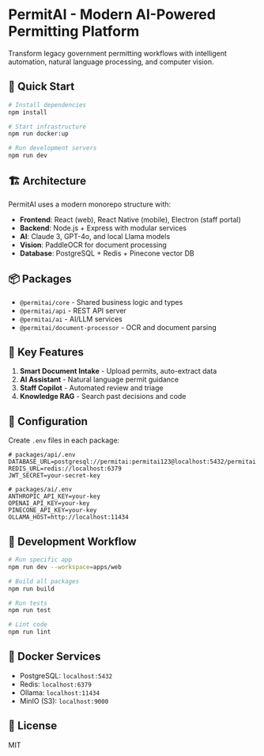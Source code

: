 # PermitAI - Modern AI-Powered Permitting Platform

Transform legacy government permitting workflows with intelligent automation, natural language processing, and computer vision.

## 🚀 Quick Start

```bash
# Install dependencies
npm install

# Start infrastructure
npm run docker:up

# Run development servers
npm run dev
```

## 🏗 Architecture

PermitAI uses a modern monorepo structure with:
- **Frontend**: React (web), React Native (mobile), Electron (staff portal)
- **Backend**: Node.js + Express with modular services
- **AI**: Claude 3, GPT-4o, and local Llama models
- **Vision**: PaddleOCR for document processing
- **Database**: PostgreSQL + Redis + Pinecone vector DB

## 📦 Packages

- `@permitai/core` - Shared business logic and types
- `@permitai/api` - REST API server
- `@permitai/ai` - AI/LLM services
- `@permitai/document-processor` - OCR and document parsing

## 🎯 Key Features

1. **Smart Document Intake** - Upload permits, auto-extract data
2. **AI Assistant** - Natural language permit guidance
3. **Staff Copilot** - Automated review and triage
4. **Knowledge RAG** - Search past decisions and code

## 🔧 Configuration

Create `.env` files in each package:

```env
# packages/api/.env
DATABASE_URL=postgresql://permitai:permitai123@localhost:5432/permitai
REDIS_URL=redis://localhost:6379
JWT_SECRET=your-secret-key

# packages/ai/.env
ANTHROPIC_API_KEY=your-key
OPENAI_API_KEY=your-key
PINECONE_API_KEY=your-key
OLLAMA_HOST=http://localhost:11434
```

## 🚦 Development Workflow

```bash
# Run specific app
npm run dev --workspace=apps/web

# Build all packages
npm run build

# Run tests
npm run test

# Lint code
npm run lint
```

## 🐳 Docker Services

- PostgreSQL: `localhost:5432`
- Redis: `localhost:6379`
- Ollama: `localhost:11434`
- MinIO (S3): `localhost:9000`

## 📝 License

MIT